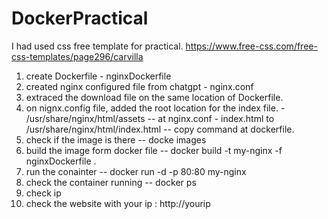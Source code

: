 # DockerPractical
I had used css free template for practical.
https://www.free-css.com/free-css-templates/page296/carvilla

1. create Dockerfile - nginxDockerfile
2. created nginx configured file from chatgpt - nginx.conf
3. extraced the download file on the same location of Dockerfile.
4. on nignx.config file, added the root location for the index file.
       - /usr/share/nginx/html/assets   -- at nginx.conf
       - index.html to /usr/share/nginx/html/index.html    -- copy command at dockerfile.
5. check if the image is there -- docke images
6. build the image form docker file  -- docker build -t my-nginx -f nginxDockerfile .
7. run the conainter -- docker run -d -p 80:80 my-nginx
8. check the container running -- docker ps
9. check ip
10. check the website with your ip : http://yourip
